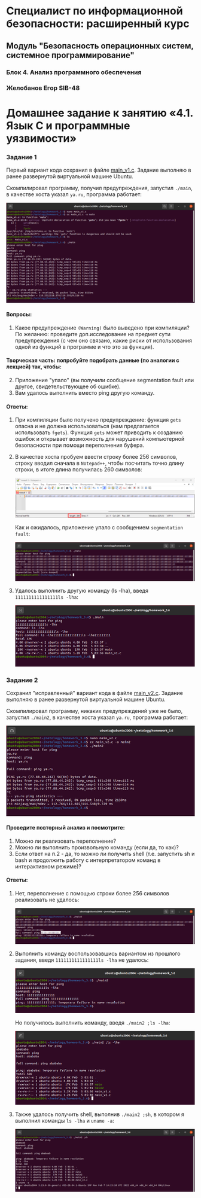 # Специалист по информационной безопасности: расширенный курс
## Модуль "Безопасность операционных систем, системное программирование"
### Блок 4. Анализ программного обеспечения
### Желобанов Егор SIB-48

# Домашнее задание к занятию «4.1. Язык С и программные уязвимости»

### Задание 1

Первый вариант кода сохранил в файле [main_v1.c](assets/main_v1.c). Задание выполняю в ранее развернутой виртуальной машине Ubuntu.

Скомпилировал программу, получил предупреждения, запустил `./main`, в качестве хоста указал `ya.ru`, программа работает:

![](assets/task1_1.png)

#### Вопросы:

1. Какое предупреждение `(Warning)` было выведено при компиляции? По желанию: проведите доп.исследование на предмет сути предупреждения (с чем оно связано, какие риски от использования одной из функций в программе и что это за функция).

#### Творческая часть: попробуйте подобрать данные (по аналогии с лекцией) так, чтобы:

2. Приложение "упало" (вы получили сообщение segmentation fault или другое, свидетельствующее об ошибке).
3. Вам удалось выполнить вместо ping другую команду.

#### Ответы:

1. При компиляции было получено предупреждение: функция `gets` опасна и не должна использоваться (нам предлагается использовать `fgets`).
Функция `gets` может приводить к созданию ошибок и открывает возможность для нарушений компьютерной безопасности при помощи переполнения буфера.

2. В качестве хоста пробуем ввести строку более 256 символов, строку вводил сначала в `Notepad++`, чтобы посчитать точно длину строки, в итоге длина получилась 260 символов:

    ![](assets/notepad.png)

    Как и ожидалось, приложение упало с сообщением `segmentation fault`:

    ![](assets/task1_2.png)

3. Удалось выполнить другую команду (ls -lha), введя `1111111111111111ls -lha`:

   ![](assets/task1_3.png)

### Задание 2

Сохранил "исправленный" вариант кода в файле [main_v2.c](assets/main_v2.c). Задание выполняю в ранее развернутой виртуальной машине Ubuntu.

Скомпилировал программу, никаких предупреждений уже не было, запустил `./main2`, в качестве хоста указал `ya.ru`, программа работает:

![](assets/task2_1.png)

#### Проведите повторный анализ и посмотрите:

1. Можно ли реализовать переполнение?
2. Можно ли выполнить произвольную команду (если да, то как)?
3. Если ответ на п.2 - да, то можно ли получить shell (т.е. запустить sh и bash и продолжить работу с интерпретатором команд в интерактивном режиме)?

#### Ответы:

1. Нет, переполнение с помощью строки более 256 символов реализовать не удалось:

   ![](assets/task2_2.png)

2. Выполнить команду воспользовавшись вариантом из прошлого задания, введя `1111111111111111ls -lha` не удалось:

   ![](assets/task2_3.png)

   Но получилось выполнить команду, введя `./main2 ;ls -lha`:

   ![](assets/task2_4.png)

3. Также удалось получить shell, выполнив `./main2 ;sh`, в котором я выполнил команды `ls -lha` и `uname -a`:

   ![](assets/task2_5.png)
